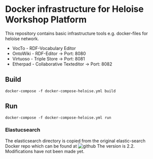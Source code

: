 # Docker infrastructure for Heloise Workshop Platform
This repository contains basic infrastructure tools e.g. docker-files for heloise network.

* VocTo - RDF-Vocabulary Editor
* OntoWiki - RDF-Editor -> Port: 8080
* Virtuoso - Triple Store -> Port: 8081
* Etherpad - Collaborative Texteditor -> Port: 8082

## Build

```
docker-compose -f docker-compose-heloise.yml build
```

## Run

```
docker-compose -f docker-compose-heloise.yml run
```

### Elastucsearch ### 

The elasticsearch directory is copied from the original elastic-search Docker repo which can be found at ![github](https://github.com/docker-library/elasticsearch/tree/8a74bd1f706af238e2cb9d8063d5067338e5d388)
The version is 2.2. Modifications have not been made yet. 
